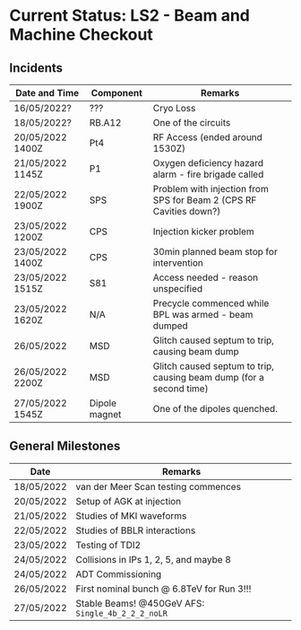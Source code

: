 # Current Status: LS2 - Beam and Machine Checkout 

## Incidents

| Date and Time | Component | Remarks |
|      ---      |    ---    |   ---   |
|  16/05/2022?  |    ???    | Cryo Loss |
|  18/05/2022?  |   RB.A12  | One of the circuits |
|  20/05/2022 1400Z  |   Pt4  | RF Access (ended around 1530Z) |
|  21/05/2022 1145Z  |   P1  | Oxygen deficiency hazard alarm - fire brigade called |
|  22/05/2022 1900Z  |   SPS  | Problem with injection from SPS for Beam 2 (CPS RF Cavities down?) |
|  23/05/2022 1200Z  | CPS | Injection kicker problem |
|  23/05/2022 1400Z  | CPS | 30min planned beam stop for intervention  | 
|  23/05/2022 1515Z  | S81 | Access needed - reason unspecified |
|  23/05/2022 1620Z  | N/A | Precycle commenced while BPL was armed - beam dumped |
|  26/05/2022  | MSD | Glitch caused septum to trip, causing beam dump |
|  26/05/2022 2200Z  | MSD | Glitch caused septum to trip, causing beam dump (for a second time) |
|  27/05/2022 1545Z  | Dipole magnet | One of the dipoles quenched. |

## General Milestones

| Date | Remarks |
|      ---      |    ---    |
|   18/05/2022  | van der Meer Scan testing commences |
|   20/05/2022  | Setup of AGK at injection |
|   21/05/2022  | Studies of MKI waveforms |
|   22/05/2022  | Studies of BBLR interactions |
|   23/05/2022  | Testing of TDI2 |
|   24/05/2022  | Collisions in IPs 1, 2, 5, and maybe 8 |
|   24/05/2022  | ADT Commissioning |
|   26/05/2022  | First nominal bunch @ 6.8TeV for Run 3!!! |
|   27/05/2022  | Stable Beams! @450GeV AFS: `Single_4b_2_2_2_noLR` |